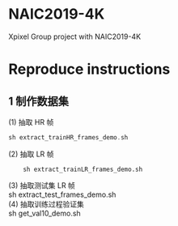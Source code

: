 # NAIC2019-4K
Xpixel Group project with NAIC2019-4K


# Reproduce instructions
## 1 制作数据集
(1) 抽取 HR 帧
```c++
sh extract_trainHR_frames_demo.sh
```
(2) 抽取 LR 帧
```
    sh extract_trainLR_frames_demo.sh
```
(3) 抽取测试集 LR 帧  
    sh extract_test_frames_demo.sh  
(4) 抽取训练过程验证集  
    sh get_val10_demo.sh  
